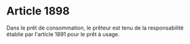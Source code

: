 # Article 1898

Dans le prêt de consommation, le prêteur est tenu de la responsabilité établie par l'article 1891 pour le prêt à usage.

